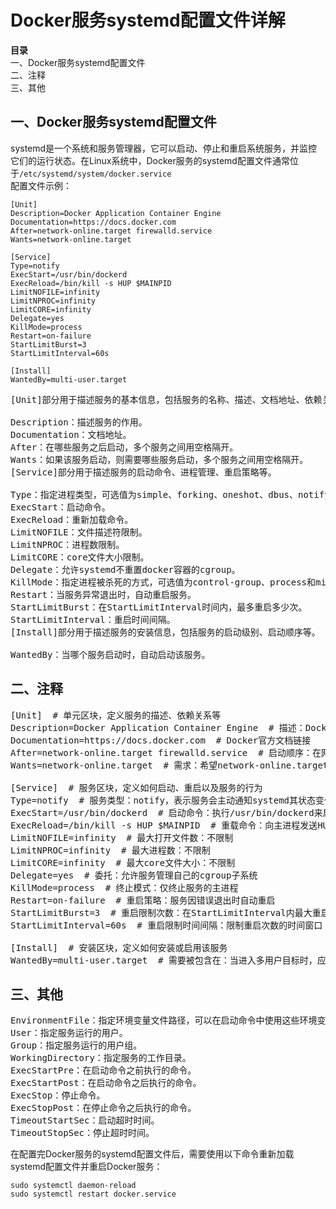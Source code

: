 # Docker服务systemd配置文件详解

**目录**  
一、Docker服务systemd配置文件  
二、注释  
三、其他  

## 一、Docker服务systemd配置文件
systemd是一个系统和服务管理器，它可以启动、停止和重启系统服务，并监控它们的运行状态。在Linux系统中，Docker服务的systemd配置文件通常位于`/etc/systemd/system/docker.service`  
配置文件示例：  
```
[Unit]
Description=Docker Application Container Engine
Documentation=https://docs.docker.com
After=network-online.target firewalld.service
Wants=network-online.target

[Service]
Type=notify
ExecStart=/usr/bin/dockerd
ExecReload=/bin/kill -s HUP $MAINPID
LimitNOFILE=infinity
LimitNPROC=infinity
LimitCORE=infinity
Delegate=yes
KillMode=process
Restart=on-failure
StartLimitBurst=3
StartLimitInterval=60s

[Install]
WantedBy=multi-user.target
```
<pre>
[Unit]部分用于描述服务的基本信息，包括服务的名称、描述、文档地址、依赖关系等。

Description：描述服务的作用。
Documentation：文档地址。
After：在哪些服务之后启动，多个服务之间用空格隔开。
Wants：如果该服务启动，则需要哪些服务启动，多个服务之间用空格隔开。
[Service]部分用于描述服务的启动命令、进程管理、重启策略等。

Type：指定进程类型，可选值为simple、forking、oneshot、dbus、notify和idle。
ExecStart：启动命令。
ExecReload：重新加载命令。
LimitNOFILE：文件描述符限制。
LimitNPROC：进程数限制。
LimitCORE：core文件大小限制。
Delegate：允许systemd不重置docker容器的cgroup。
KillMode：指定进程被杀死的方式，可选值为control-group、process和mixed。
Restart：当服务异常退出时，自动重启服务。
StartLimitBurst：在StartLimitInterval时间内，最多重启多少次。
StartLimitInterval：重启时间间隔。
[Install]部分用于描述服务的安装信息，包括服务的启动级别、启动顺序等。

WantedBy：当哪个服务启动时，自动启动该服务。
</pre>

## 二、注释
<pre>
[Unit]  # 单元区块，定义服务的描述、依赖关系等
Description=Docker Application Container Engine  # 描述：Docker应用程序容器引擎
Documentation=https://docs.docker.com  # Docker官方文档链接
After=network-online.target firewalld.service  # 启动顺序：在网络完全联通和服务firewalld启动之后再启动本服务
Wants=network-online.target  # 需求：希望network-online.target已经激活，但不强制等待它

[Service]  # 服务区块，定义如何启动、重启以及服务的行为
Type=notify  # 服务类型：notify，表示服务会主动通知systemd其状态变化
ExecStart=/usr/bin/dockerd  # 启动命令：执行/usr/bin/dockerd来启动Docker守护进程
ExecReload=/bin/kill -s HUP $MAINPID  # 重载命令：向主进程发送HUP信号来重载配置
LimitNOFILE=infinity  # 最大打开文件数：不限制
LimitNPROC=infinity  # 最大进程数：不限制
LimitCORE=infinity  # 最大core文件大小：不限制
Delegate=yes  # 委托：允许服务管理自己的cgroup子系统
KillMode=process  # 终止模式：仅终止服务的主进程
Restart=on-failure  # 重启策略：服务因错误退出时自动重启
StartLimitBurst=3  # 重启限制次数：在StartLimitInterval内最大重启次数
StartLimitInterval=60s  # 重启限制时间间隔：限制重启次数的时间窗口

[Install]  # 安装区块，定义如何安装或启用该服务
WantedBy=multi-user.target  # 需要被包含在：当进入多用户目标时，应该启动此服务
</pre>


## 三、其他
<pre>
EnvironmentFile：指定环境变量文件路径，可以在启动命令中使用这些环境变量。
User：指定服务运行的用户。
Group：指定服务运行的用户组。
WorkingDirectory：指定服务的工作目录。
ExecStartPre：在启动命令之前执行的命令。
ExecStartPost：在启动命令之后执行的命令。
ExecStop：停止命令。
ExecStopPost：在停止命令之后执行的命令。
TimeoutStartSec：启动超时时间。
TimeoutStopSec：停止超时时间。
</pre>

在配置完Docker服务的systemd配置文件后，需要使用以下命令重新加载systemd配置文件并重启Docker服务：
```
sudo systemctl daemon-reload
sudo systemctl restart docker.service
```
